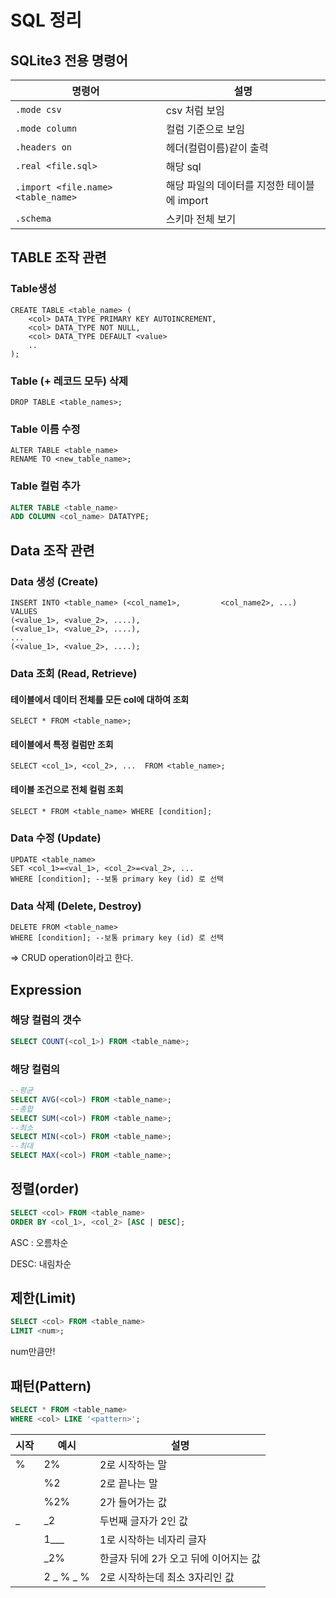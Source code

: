 # SQL 정리

## SQLite3 전용 명령어

| 명령어                             | 설명                                        |
| ---------------------------------- | ------------------------------------------- |
| `.mode csv`                        | csv 처럼 보임                               |
| `.mode column`                     | 컬럼 기준으로 보임                          |
| `.headers on`                      | 헤더(컬럼이름)같이 출력                     |
| `.real <file.sql>`                 | 해당 sql                                    |
| `.import <file.name> <table_name>` | 해당 파일의 데이터를 지정한 테이블에 import |
| `.schema`                          | 스키마 전체 보기                            |



## TABLE 조작 관련

### Table생성 

```plsql
CREATE TABLE <table_name> (
	<col> DATA_TYPE PRIMARY KEY AUTOINCREMENT,
	<col> DATA_TYPE NOT NULL,
    <col> DATA_TYPE DEFAULT <value>
    ..
);
```



### Table (+ 레코드 모두) 삭제

```plsql
DROP TABLE <table_names>;
```



### Table 이름 수정

```plsql
ALTER TABLE <table_name>
RENAME TO <new_table_name>;
```

#### 

### Table 컬럼 추가

```sql
ALTER TABLE <table_name>
ADD COLUMN <col_name> DATATYPE;
```







## Data 조작 관련

### Data 생성 (Create)

```plsql
INSERT INTO <table_name> (<col_name1>,         <col_name2>, ...)
VALUES
(<value_1>, <value_2>, ....),
(<value_1>, <value_2>, ....),
...
(<value_1>, <value_2>, ....);
```



### Data 조회 (Read, Retrieve)

#### 테이블에서 데이터 전체를 모든 col에 대하여 조회

```plsql
SELECT * FROM <table_name>;
```

#### 테이블에서 특정 컬럼만 조회

```plsql
SELECT <col_1>, <col_2>, ...  FROM <table_name>;
```

#### 테이블 조건으로 전체 컬럼 조회

```plsql
SELECT * FROM <table_name> WHERE [condition];
```



### Data 수정 (Update)

```plsql
UPDATE <table_name>
SET <col_1>=<val_1>, <col_2>=<val_2>, ...
WHERE [condition]; --보통 primary key (id) 로 선택
```



### Data 삭제 (Delete, Destroy)

```plsql
DELETE FROM <table_name>
WHERE [condition]; --보통 primary key (id) 로 선택
```

=> CRUD operation이라고 한다.



## Expression

### 해당 컬럼의 갯수

```sql
SELECT COUNT(<col_1>) FROM <table_name>;
```



### 해당 컬럼의

```sql
--평균
SELECT AVG(<col>) FROM <table_name>;
--총합
SELECT SUM(<col>) FROM <table_name>;
--최소
SELECT MIN(<col>) FROM <table_name>;
--최대
SELECT MAX(<col>) FROM <table_name>;
```



## 정렬(order)

```sql
SELECT <col> FROM <table_name>
ORDER BY <col_1>, <col_2> [ASC | DESC];
```

ASC : 오름차순 

DESC: 내림차순

## 제한(Limit)

```sql
SELECT <col> FROM <table_name>
LIMIT <num>;
```

num만큼만!

## 패턴(Pattern)

```sql
SELECT * FROM <table_name>
WHERE <col> LIKE '<pattern>';
```

| 시작 | 예시      | 설명                                  |
| ---- | --------- | ------------------------------------- |
| %    | 2%        | 2로 시작하는 말                       |
|      | %2        | 2로 끝나는 말                         |
|      | %2%       | 2가 들어가는 값                       |
| _    | _2        | 두번째 글자가 2인 값                  |
|      | 1___      | 1로 시작하는 네자리 글자              |
|      | _2%       | 한글자 뒤에 2가 오고 뒤에 이어지는 값 |
|      | 2 _ % _ % | 2로 시작하는데 최소 3자리인 값        |

